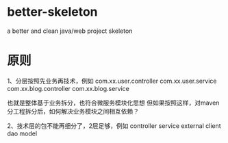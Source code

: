 # better-skeleton
a better and clean java/web project skeleton


# 原则
1、分层按照先业务再技术，例如
com.xx.user.controller
com.xx.user.service
com.xx.blog.controller
com.xx.blog.service

也就是整体基于业务拆分，也符合微服务模块化思想
但如果按照这样，对maven分工程拆分后，如何解决业务模块之间相互依赖？

2、技术层的包不能再细分了，2层足够，例如
controller
service
external
client
dao
model